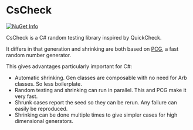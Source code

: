 # CsCheck

[![NuGet Info](https://buildstats.info/nuget/CsCheck?includePreReleases=true)](https://www.nuget.org/packages/CsCheck/)

CsCheck is a C# random testing library inspired by QuickCheck.

It differs in that generation and shrinking are both based on [PCG](https://www.pcg-random.org), a fast random number generator.

This gives advantages particularly important for C#:

- Automatic shrinking. Gen classes are composable with no need for Arb classes. So less boilerplate.
- Random testing and shrinking can run in parallel. This and PCG make it very fast.
- Shrunk cases report the seed so they can be rerun. Any failure can easily be reproduced.
- Shrinking can be done multiple times to give simpler cases for high dimensional generators.
